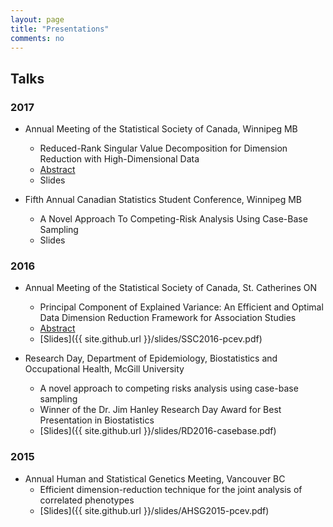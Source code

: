 ```yaml
---
layout: page
title: "Presentations"
comments: no
---
```


## Talks

### 2017

  - Annual Meeting of the Statistical Society of Canada, Winnipeg MB
    + Reduced-Rank Singular Value Decomposition for Dimension Reduction with High-Dimensional Data
    + [Abstract](https://ssc.ca/en/meeting/annual/2017/presentation/reduced-rank-singular-value-decomposition-dimension-reduction-high)
    + Slides

  - Fifth Annual Canadian Statistics Student Conference, Winnipeg MB
    + A Novel Approach To Competing-Risk Analysis Using Case-Base Sampling
    + Slides

### 2016

  - Annual Meeting of the Statistical Society of Canada, St. Catherines ON
    + Principal Component of Explained Variance: An Efficient and Optimal Data Dimension Reduction Framework for Association Studies 
    + [Abstract](https://ssc.ca/en/biostatistics-methodological-innovation-1-0#mt)
    + [Slides]({{ site.github.url }}/slides/SSC2016-pcev.pdf)

  - Research Day, Department of Epidemiology, Biostatistics and Occupational Health, McGill University
    + A novel approach to competing risks analysis using case-base sampling
    + Winner of the Dr. Jim Hanley Research Day Award for Best Presentation in Biostatistics
    + [Slides]({{ site.github.url }}/slides/RD2016-casebase.pdf)

### 2015

  - Annual Human and Statistical Genetics Meeting, Vancouver BC
    + Efficient dimension-reduction technique for the joint analysis of correlated phenotypes
    + [Slides]({{ site.github.url }}/slides/AHSG2015-pcev.pdf)


